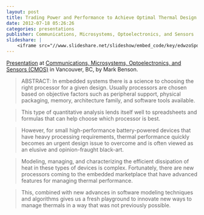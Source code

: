 ```yaml
---
layout: post
title: Trading Power and Performance to Achieve Optimal Thermal Design for Battery-Powered Devices
date: 2012-07-18 05:26:26
categories: presentations
publisher: Communications, Microsystems, Optoelectronics, and Sensors
slideshare: |
    <iframe src="//www.slideshare.net/slideshow/embed_code/key/edwzoSpdp6x9TS" width="595" height="485" frameborder="0" marginwidth="0" marginheight="0" scrolling="no" style="border:1px solid #CCC; border-width:1px; margin-bottom:5px; max-width: 100%;" allowfullscreen> </iframe> <div style="margin-bottom:5px"> <strong> <a href="//www.slideshare.net/MarkBenson5/trading-power-and-performance-to-achieve-optimal-thermal-design-for-batterypowered-devices" title="Trading Power and Performance to Achieve Optimal Thermal Design for Battery-Powered Devices" target="_blank">Trading Power and Performance to Achieve Optimal Thermal Design for Battery-Powered Devices</a> </strong> from <strong><a target="_blank" href="//www.slideshare.net/MarkBenson5">Mark Benson</a></strong> </div>
---
```


[Presentation](http://www.logicpd.com/news/press-releases/logic-pds-director-of-software-strategy-to-speak-at-cmos-emerging-technolog/) at [Communications, Microsystems, Optoelectronics, and Sensors (CMOS)](http://www.cmoset.com/) in Vancouver, BC, by Mark Benson. 

> ABSTRACT: In embedded systems there is a science to choosing the right processor for a given design. Usually processors are chosen based on objective factors such as peripheral support, physical packaging, memory, architecture family, and software tools available. 

> This type of quantitative analysis lends itself well to spreadsheets and formulas that can help choose which processor is best. 

> However, for small high-performance battery-powered devices that have heavy processing requirements, thermal performance quickly becomes an urgent design issue to overcome and is often viewed as an elusive and opinion-fraught black-art. 

> Modeling, managing, and characterizing the efficient dissipation of heat in these types of devices is complex. Fortunately, there are new processors coming to the embedded marketplace that have advanced features for managing thermal performance. 

> This, combined with new advances in software modeling techniques and algorithms gives us a fresh playground to innovate new ways to manage thermals in a way that was not previously possible.

